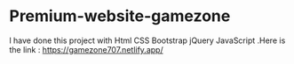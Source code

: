 # Premium-website-gamezone
l have done this project with Html CSS Bootstrap jQuery JavaScript .Here is the link :  https://gamezone707.netlify.app/
